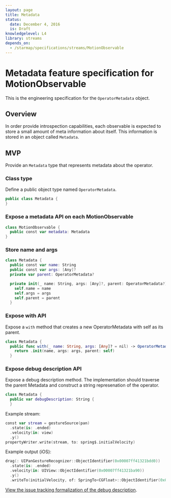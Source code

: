 ```yaml
---
layout: page
title: Metadata
status:
  date: December 4, 2016
  is: Draft
knowledgelevel: L4
library: streams
depends_on:
  - /starmap/specifications/streams/MotionObservable
---
```


# Metadata feature specification for MotionObservable

This is the engineering specification for the `OperatorMetadata` object.

## Overview

In order provide introspection capabilities, each observable is expected to store a small amount of
meta information about itself. This information is stored in an object called `Metadata`.

## MVP

Provide an `Metadata` type that represents metadata about the operator.

### Class type

Define a public object type named `OperatorMetadata`.

```swift
public class Metadata {
}
```

### Expose a metadata API on each MotionObservable

```swift
class MotionObservable {
  public const var metadata: Metadata
}
```

### Store name and args

```swift
class Metadata {
  public const var name: String
  public const var args: [Any]?
  private var parent: OperatorMetadata?

  private init(_ name: String, args: [Any]?, parent: OperatorMetadata?) {
    self.name = name
    self.args = args
    self.parent = parent
  }
```

### Expose with API

Expose a `with` method that creates a new OperatorMetadata with self as its parent.

```swift
class Metadata {
  public func with(_ name: String, args: [Any]? = nil) -> OperatorMetadata {
    return .init(name, args: args, parent: self)
  }
```

### Expose debug description API

Expose a debug description method. The implementation should traverse the parent Metadata and
construct a string represenation of the operator.

```swift
class Metadata {
  public var debugDescription: String {
  }
```

Example stream:

```swift
const var stream = gestureSource(pan)
  .state(is: .ended)
  .velocity(in: view)
  .y()
propertyWriter.write(stream, to: spring$.initialVelocity)
```

Example output (iOS):

```swift
drag(: UIPanGestureRecognizer::ObjectIdentifier(0x00007ff41321bdd0))
  .state(is: .ended)
  .velocity(in: UIView::ObjectIdentifier(0x00007ff41321ba90))
  .y()
  .writeTo(initialVelocity, of: SpringTo<CGFloat>::ObjectIdentifier(0x0000600000666800))
```

[View the issue tracking formalization of the debug description](https://github.com/material-motion/starmap/issues/90).
